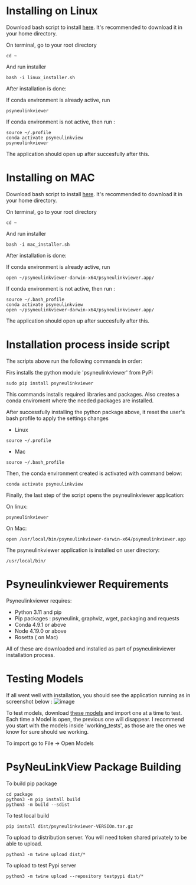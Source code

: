 # Installing on Linux

Download bash script to install [here](https://raw.githubusercontent.com/MetaCell/PsyNeuLinkView/feature/PSYNEU-140/package/linux_installer.sh).
It's recommended to download it in your home directory. 

On terminal, go to your root directory
```
cd ~
```

And run installer 
```
bash -i linux_installer.sh
```

After installation is done:

If conda environment is already active, run 
```
psyneulinkviewer
```

If conda environment is not active, then run :
```
source ~/.profile
conda activate psyneulinkview
psyneulinkviewer
```

The application should open up after succesfully after this.

# Installing on MAC

Download bash script to install [here](https://raw.githubusercontent.com/MetaCell/PsyNeuLinkView/feature/PSYNEU-140/package/mac_installer.sh).
It's recommended to download it in your home directory. 

On terminal, go to your root directory
```
cd ~
```

And run installer 
```
bash -i mac_installer.sh
```

After installation is done:

If conda environment is already active, run 
```
open ~/psyneulinkviewer-darwin-x64/psyneulinkviewer.app/
```

If conda environment is not active, then run :
```
source ~/.bash_profile
conda activate psyneulinkview
open ~/psyneulinkviewer-darwin-x64/psyneulinkviewer.app/
```

The application should open up after succesfully after this.

# Installation process inside script

The scripts above run the following commands in order:

Firs installs the python module 'psyneulinkviewer' from PyPi
```
sudo pip install psyneulinkviewer
```
This commands installs required libraries and packages. Also creates a conda enviroment where the needed packages are installed.

After successfully installing the python package above, it reset the user's bash profile to apply the settings changes 
- Linux
```
source ~/.profile  
```

- Mac 
```
source ~/.bash_profile  
```

Then, the conda environment created is activated with command below:
```
conda activate psyneulinkview
```

Finally, the last step of the script opens the psyneulinkviewer application:

On linux:
```
psyneulinkviewer
```

On Mac:
```
open /usr/local/bin/psyneulinkviewer-darwin-x64/psyneulinkviewer.app
```

The psyneulinkviewer application is installed on user directory:
```
/usr/local/bin/
```

# Psyneulinkviewer Requirements

Psyneulinkviewer requires:

- Python 3.11 and pip
- Pip packages : psyneulink, graphviz, wget, packaging and requests
- Conda 4.9.1 or above
- Node 4.19.0 or above
- Rosetta ( on Mac)

All of these are downloaded and installed as part of psyneulinkviewer installation process.

# Testing Models

If all went well with installation, you should see the application running as in screenshot below :
![image](https://github.com/user-attachments/assets/ec84044c-287a-4e39-bdf7-aa27cdc486f9)

To test models, download [these models](https://github.com/MetaCell/PsyNeuLinkView/tree/feature/PSYNEU-140/test_models) and import one at a time to test. Each time a Model is open, the previous one will disappear. I recommend you start with the models inside 'working_tests', as those are the ones we know for sure should we working.

To import go to File -> Open Models 

# PsyNeuLinkView Package Building

To build pip package
```
cd package
python3 -m pip install build
python3 -m build --sdist
```

To test local build
```
pip install dist/psyneulinkviewer-VERSIOn.tar.gz
```

To upload to distribution server. You will need token shared privately to be able to upload. 
```
python3 -m twine upload dist/*
```

To upload to test Pypi server
```
python3 -m twine upload --repository testpypi dist/*
```
